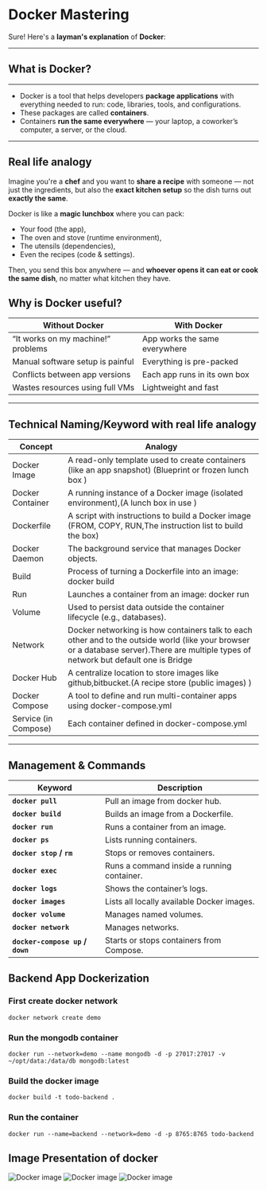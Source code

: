 # Docker Mastering

Sure! Here's a **layman's explanation** of **Docker**:

---

## What is Docker?

---
* Docker is a tool that helps developers **package applications** with everything needed to run: code, libraries, tools, and configurations.
* These packages are called **containers**.
* Containers **run the same everywhere** — your laptop, a coworker’s computer, a server, or the cloud.

---

## Real life analogy

Imagine you're a **chef** and you want to **share a recipe** with someone — not just the ingredients, but also the **exact kitchen setup** so the dish turns out **exactly the same**.

Docker is like a **magic lunchbox** where you can pack:

* Your food (the app),
* The oven and stove (runtime environment),
* The utensils (dependencies),
* Even the recipes (code & settings).

Then, you send this box anywhere — and **whoever opens it can eat or cook the same dish**, no matter what kitchen they have.

## Why is Docker useful?

| Without Docker                     | With Docker                   |
| ---------------------------------- | ----------------------------- |
| “It works on my machine!” problems | App works the same everywhere |
| Manual software setup is painful   | Everything is pre-packed      |
| Conflicts between app versions     | Each app runs in its own box  |
| Wastes resources using full VMs    | Lightweight and fast          |

---

## Technical Naming/Keyword with real life analogy

| Concept          | Analogy                               |
| ---------------- | ------------------------------------- |
| Docker Image     | A read-only template used to create containers (like an app snapshot) (Blueprint or frozen lunch box )        |
| Docker Container | A running instance of a Docker image (isolated environment),(A lunch box in use )         |
| Dockerfile       | A script with instructions to build a Docker image (FROM, COPY, RUN,The instruction list to build the box) |
| Docker Daemon       | The background service that manages Docker objects. |
| Build       | Process of turning a Dockerfile into an image: docker build |
| Run       | Launches a container from an image: docker run |
| Volume       | Used to persist data outside the container lifecycle (e.g., databases). |
| Network       | Docker networking is how containers talk to each other and to the outside world (like your browser or a database server).There are multiple types of network but default one is  Bridge  |
| Docker Hub       | A centralize location to store images like github,bitbucket.(A recipe store (public images) )       |
| Docker Compose       | A tool to define and run multi-container apps using docker-compose.yml |
| Service (in Compose)      | Each container defined in docker-compose.yml |

---


## Management & Commands

| Keyword                          | Description                                |
| -------------------------------- | ------------------------------------------ |
| **`docker pull`**               | Pull an image from docker hub.         |
| **`docker build`**               | Builds an image from a Dockerfile.         |
| **`docker run`**                 | Runs a container from an image.            |
| **`docker ps`**                  | Lists running containers.                  |
| **`docker stop` / `rm`**         | Stops or removes containers.               |
| **`docker exec`**                | Runs a command inside a running container. |
| **`docker logs`**                | Shows the container’s logs.                |
| **`docker images`**              | Lists all locally available Docker images. |
| **`docker volume`**              | Manages named volumes.                     |
| **`docker network`**             | Manages networks.                          |
| **`docker-compose up` / `down`** | Starts or stops containers from Compose.   |


## Backend App Dockerization

### First create docker network
```
docker network create demo
```
### Run the mongodb container
```
docker run --network=demo --name mongodb -d -p 27017:27017 -v ~/opt/data:/data/db mongodb:latest
```
### Build the docker image
```
docker build -t todo-backend .
```

### Run the container
```
docker run --name=backend --network=demo -d -p 8765:8765 todo-backend
```

## Image Presentation of docker
![Docker image]('./image/docker_image.png')
![Docker image]('./image/dockerfile-2.png')
![Docker image]('./image/Docker_vs_VM.png')

